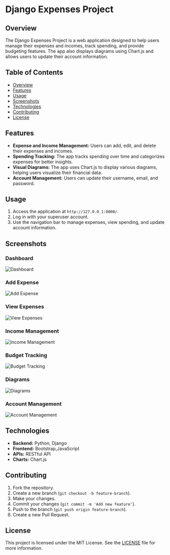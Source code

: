 # Django Expenses Project

## Overview
The Django Expenses Project is a web application designed to help users manage their expenses and incomes, track spending, and provide budgeting features. The app also displays diagrams using Chart.js and allows users to update their account information.

## Table of Contents
- [Overview](#overview)
- [Features](#features)
- [Usage](#usage)
- [Screenshots](#screenshots)
- [Technologies](#technologies)
- [Contributing](#contributing)
- [License](#license)

## Features
- **Expense and Income Management:** Users can add, edit, and delete their expenses and incomes.
- **Spending Tracking:** The app tracks spending over time and categorizes expenses for better insights.
- **Visual Diagrams:** The app uses Chart.js to display various diagrams, helping users visualize their financial data.
- **Account Management:** Users can update their username, email, and password.

## Usage
1. Access the application at `http://127.0.0.1:8000/`.
2. Log in with your superuser account.
3. Use the navigation bar to manage expenses, view spending, and update account information.

## Screenshots
### Dashboard
![Dashboard](screenshots/Expneses.png)

### Add Expense
![Add Expense](path/to/add_expense.png)

### View Expenses
![View Expenses](path/to/view_expenses.png)

### Income Management
![Income Management](path/to/income_management.png)

### Budget Tracking
![Budget Tracking](path/to/budget_tracking.png)

### Diagrams
![Diagrams](path/to/diagrams.png)

### Account Management
![Account Management](path/to/account_management.png)

## Technologies
- **Backend:** Python, Django
- **Frontend:** Bootstrap,JavaScript
- **APIs:** RESTful API
- **Charts:** Chart.js

## Contributing
1. Fork the repository.
2. Create a new branch (`git checkout -b feature-branch`).
3. Make your changes.
4. Commit your changes (`git commit -m 'Add new feature'`).
5. Push to the branch (`git push origin feature-branch`).
6. Create a new Pull Request.

## License
This project is licensed under the MIT License. See the [LICENSE](LICENSE) file for more information.
